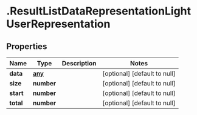 # .ResultListDataRepresentationLightUserRepresentation

## Properties
Name | Type | Description | Notes
------------ | ------------- | ------------- | -------------
**data** | [**any**](LightUserRepresentation.md) |  | [optional] [default to null]
**size** | **number** |  | [optional] [default to null]
**start** | **number** |  | [optional] [default to null]
**total** | **number** |  | [optional] [default to null]


